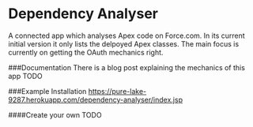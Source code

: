 Dependency Analyser
====================

A connected app which analyses Apex code on Force.com. In its current initial 
version it only lists the delpoyed Apex classes. The main focus is currently on 
getting the OAuth mechanics right.

###Documentation
There is a blog post explaining the mechanics of this app
TODO

###Example Installation
https://pure-lake-9287.herokuapp.com/dependency-analyser/index.jsp

####Create your own
TODO

